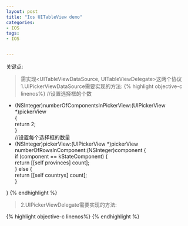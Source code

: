 ```yaml
---
layout: post
title: "Ios UITableView demo"
categories:
- IOS
tags:
- IOS


--- 
```


关键点:
>需实现<UITableViewDataSource, UITableViewDelegate>这两个协议  
1.UIPickerViewDataSource需要实现的方法:
{% highlight objective-c linenos%}
//设置选择框的个数  
- (NSInteger)numberOfComponentsInPickerView:(UIPickerView *)pickerView  
{  
      return 2;  
}  
//设置每个选择框的数量  
- (NSInteger)pickerView:(UIPickerView *)pickerView numberOfRowsInComponent:(NSInteger)component {  
    if (component == kStateComponent) {  
            return [[self provinces] count];  
    } else {  
        return [[self countrys] count];  
    }  
    
}
{% endhighlight %} 

>2.UIPickerViewDelegate需要实现的方法:   
   

{% highlight objective-c linenos%}
{% endhighlight %}
